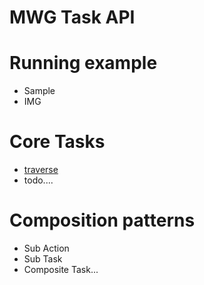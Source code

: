 # MWG Task API



> 




# Running example

- Sample
- IMG


# Core Tasks
- [traverse](./tasks/traverse.md)
- todo....


# Composition patterns

- Sub Action
- Sub Task
- Composite Task...